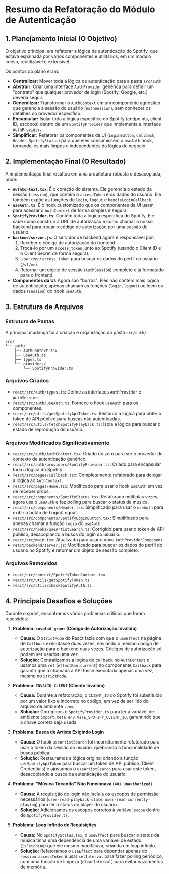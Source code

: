 # Resumo da Refatoração do Módulo de Autenticação

## 1. Planejamento Inicial (O Objetivo)

O objetivo principal era refatorar a lógica de autenticação do Spotify, que estava espalhada por vários componentes e utilitários, em um módulo coeso, reutilizável e extensível.

Os pontos do plano eram:

*   **Centralizar:** Mover toda a lógica de autenticação para a pasta `src/auth`.
*   **Abstrair:** Criar uma interface `AuthProvider` genérica para definir um "contrato" que qualquer provedor de login (Spotify, Google, etc.) deveria seguir.
*   **Generalizar:** Transformar o `AuthContext` em um componente agnóstico que gerencia a sessão do usuário (`AuthSession`), sem conhecer os detalhes do provedor específico.
*   **Encapsular:** Isolar toda a lógica específica do Spotify (endpoints, client ID, escopos) dentro de um `SpotifyProvider` que implementa a interface `AuthProvider`.
*   **Simplificar:** Refatorar os componentes da UI (`LoginButton`, `Callback`, `Header`, `SpotifyStatus`) para que eles consumissem o `useAuth` hook, tornando-os mais limpos e independentes da lógica de negócio.

## 2. Implementação Final (O Resultado)

A implementação final resultou em uma arquitetura robusta e desacoplada, onde:

*   **`AuthContext.tsx`**: É o coração do sistema. Ele gerencia o estado da sessão (`session`), que contém o `accessToken` e os dados do usuário. Ele também expõe as funções de `login`, `logout` e `handleLoginCallback`.
*   **`useAuth.ts`**: É o hook customizado que os componentes da UI usam para acessar o `AuthContext` de forma simples e segura.
*   **`SpotifyProvider.ts`**: Contém toda a lógica específica do Spotify. Ele sabe como construir a URL de autorização e como chamar o nosso backend para trocar o código de autorização por uma sessão de usuário.
*   **`backend/server.js`**: O servidor de backend agora é responsável por:
    1.  Receber o código de autorização do frontend.
    2.  Trocá-lo por um `access_token` junto ao Spotify (usando o Client ID e o Client Secret de forma segura).
    3.  Usar esse `access_token` para buscar os dados do perfil do usuário (`/v1/me`).
    4.  Retornar um objeto de sessão (`AuthSession`) completo e já formatado para o frontend.
*   **Componentes da UI**: Agora são "burros". Eles não contêm mais lógica de autenticação; apenas chamam as funções (`login`, `logout`) ou leem os dados (`session`) do hook `useAuth`.

## 3. Estrutura de Arquivos

### Estrutura de Pastas

A principal mudança foi a criação e organização da pasta `src/auth/`:

```
src/
└── auth/
    ├── AuthContext.tsx
    ├── useAuth.ts
    ├── types.ts
    └── providers/
        └── SpotifyProvider.ts
```

### Arquivos Criados

*   `react/src/auth/types.ts`: Define as interfaces `AuthProvider` e `AuthSession`.
*   `react/src/auth/useAuth.ts`: Fornece o hook `useAuth` para os componentes.
*   `react/src/utils/getSpotifyApiToken.ts`: Restaura a lógica para obter o token de API público para buscas não autenticadas.
*   `react/src/utils/fetchSpotifyPlayback.ts`: Isola a lógica para buscar o estado de reprodução do usuário.

### Arquivos Modificados Significativamente

*   `react/src/auth/AuthContext.tsx`: Criado do zero para ser o provedor de contexto de autenticação genérico.
*   `react/src/auth/providers/SpotifyProvider.ts`: Criado para encapsular toda a lógica do Spotify.
*   `react/src/pages/Callback.tsx`: Completamente refatorado para delegar a lógica ao `AuthContext`.
*   `react/src/pages/Home.tsx`: Modificado para usar o hook `useAuth` em vez de receber props.
*   `react/src/components/SpotifyStatus.tsx`: Refatorado múltiplas vezes, agora usa o `useAuth` e faz polling para buscar o status da música.
*   `react/src/components/Header.tsx`: Simplificado para usar o `useAuth` para exibir o botão de Login/Logout.
*   `react/src/components/SpotifyLoginButton.tsx`: Simplificado para apenas chamar a função `login` do `useAuth`.
*   `react/src/hooks/useArtistSearch.ts`: Corrigido para usar o token de API público, desacoplando a busca do login do usuário.
*   `react/src/main.tsx`: Atualizado para usar o novo `AuthProviderComponent`.
*   `react/backend/server.js`: Modificado para buscar os dados do perfil do usuário no Spotify e retornar um objeto de sessão completo.

### Arquivos Removidos

*   `react/src/context/SpotifyTokenContext.tsx`
*   `react/src/utils/getSpotifyToken.ts`
*   `react/src/utils/checkSpotifyAuth.ts`

## 4. Principais Desafios e Soluções

Durante o sprint, encontramos vários problemas críticos que foram resolvidos:

1.  **Problema: `invalid_grant` (Código de Autorização Inválido)**
    *   **Causa:** O `StrictMode` do React fazia com que o `useEffect` na página de `Callback` executasse duas vezes, enviando o mesmo código de autorização para o backend duas vezes. Códigos de autorização só podem ser usados uma vez.
    *   **Solução:** Centralizamos a lógica de callback no `AuthContext` e usamos uma `ref` (`effectRan.current`) no componente `Callback` para garantir que a chamada à API fosse executada apenas uma vez, mesmo no `StrictMode`.

2.  **Problema: `INVALID_CLIENT` (Cliente Inválido)**
    *   **Causa:** Durante a refatoração, o `CLIENT_ID` do Spotify foi substituído por um valor fixo e incorreto no código, em vez de ser lido do arquivo de ambiente `.env`.
    *   **Solução:** Corrigimos o `SpotifyProvider.ts` para ler a variável de ambiente `import.meta.env.VITE_SPOTIFY_CLIENT_ID`, garantindo que a chave correta seja usada.

3.  **Problema: Busca de Artista Exigindo Login**
    *   **Causa:** O hook `useArtistSearch` foi incorretamente refatorado para usar o token da sessão do usuário, quebrando a funcionalidade de busca pública.
    *   **Solução:** Restauramos a lógica original criando a função `getSpotifyApiToken` para buscar um token de API público (Client Credentials) e ajustamos o `useArtistSearch` para usar este token, desacoplando a busca da autenticação do usuário.

4.  **Problema: "Música Tocando" Não Funcionava (`401 Unauthorized`)**
    *   **Causa:** A requisição de login não incluía os escopos de permissão necessários (`user-read-playback-state`, `user-read-currently-playing`) para ler o status do player do usuário.
    *   **Solução:** Adicionamos os escopos corretos à variável `scope` dentro do `SpotifyProvider.ts`.

5.  **Problema: Loop Infinito de Requisições**
    *   **Causa:** No `SpotifyStatus.tsx`, o `useEffect` para buscar o status da música tinha uma dependência de uma variável de estado (`isFetching`) que ele mesmo modificava, criando um loop infinito.
    *   **Solução:** Refatoramos o `useEffect` para depender apenas do `session.accessToken` e usar `setInterval` para fazer polling periódico, com uma função de limpeza (`clearInterval`) para evitar vazamentos de memória.
